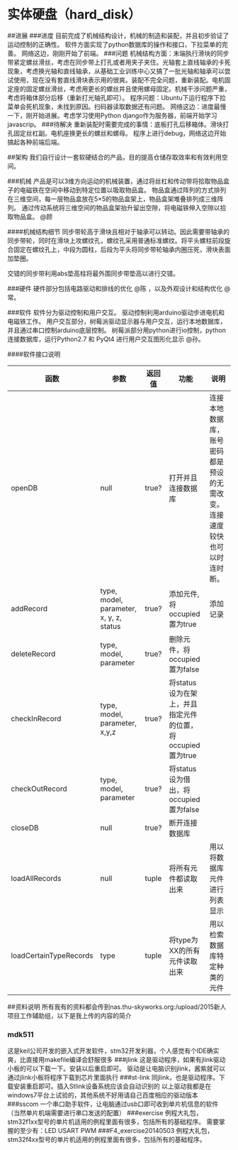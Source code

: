 # 实体硬盘（hard_disk）
##进展
###进度
目前完成了机械结构设计，机械的制造和装配，并且初步验证了运动控制的正确性。
软件方面实现了python数据库的操作和接口，下拉菜单的完善。
网络这边，刚刚开始了前端。
###问题
机械结构方面：末端执行滑块的同步带紧定螺丝滑丝，考虑在同步带上打孔或者用夹子夹住。光轴套上直线轴承的卡死现象，考虑换光轴和直线轴承，从基础工业训练中心又搞了一批光轴和轴承可以尝试使用，现在没有套直线滑块表示用的很爽。装配不完全问题，重新装配。电机固定座的固定螺丝滑丝，考虑用更长的螺丝并且使用螺母固定。机械干涉问题严重，考虑将箱体部分后移（重新打光轴孔即可）。
程序问题：Ubuntu下运行程序下拉菜单会死机现象，未找到原因。扫码器读取数据还有问题。
网络这边：进度最慢一下，刚开始进展。考虑学习使用Python django作为服务器，前端开始学习javascrip。
###待解决
重新装配时需要完成的事情：底板打孔后移箱体。滑块打孔固定丝杠副。电机座换更长的螺丝和螺母。
程序上进行debug，网络这边开始搞起各种前端后端。

##架构
我们自行设计一套软硬结合的产品，目的提高仓储存取效率和有效利用空间。

###机械
产品是可以3维方向运动的机械装置，通过将丝杠和传动带将拾取物品盒子的电磁铁在空间中移动到特定位置以吸取物品盒。
物品盒通过阵列的方式排列在三维空间，每一层物品盒放在5×5的物品盒架上，物品盒架堆叠排列成三维阵列。
通过传动系统将三维空间的物品盒架抬升留出空隙，将电磁铁伸入空隙以拾取物品盒。 @顾

####机械结构细节
同步带轮高于滑块且相对于轴承可以转动。因此需要带轴承的同步带轮，同时在滑块上攻螺纹孔，螺纹孔采用普通标准螺纹。将平头螺柱前段旋合固定在螺纹孔上，中段为圆柱，后段为平头将同步带轮轴承内圈压死，滑块表面加垫圈。

交错的同步带利用abs垫高柱将最外围同步带垫高以进行交错。

###硬件
硬件部分包括电路驱动和排线的优化 @陈 ，以及外观设计和结构优化 @常。

###软件
软件分为驱动控制和用户交互。
驱动控制利用arduino驱动步进电机和电磁铁工作。
用户交互部分，树莓派驱动显示器与用户交互，运行本地数据库，并且通过串口控制arduino底层控制。
树莓派部分用python进行io控制，python连接数据库，运行Python2.7 和 PyQt4 进行用户交互图形化显示 @孙。

####软件接口说明


| 函数          | 参数      | 返回值    |功能 |说明|
| -------       |---------- |--------   |---  |-------------------|
|openDB	        |null	      |true?	    |打开并且连接数据库	|连接本地数据库，账号密码都是预设的无需改变。连接速度较快也可以时连时断。
|addRecord      |	type, model, parameter, x, y, z, status	|true?	|添加元件,将occupied置为true	|添加记录|
|deleteRecord	  |type, model, parameter	|true?	|删除元件，将occupied置为false|
|checkInRecord  |	type, model, parameter, x,y,z	|true?	|将status设为在架上，并且指定元件的位置，将occupied置为true
|checkOutRecord	|type, model, parameter|	true?	|将status设为借出，将occupied置为false
|closeDB	|null	|true?|	断开连接数据库	
|loadAllRecords	|null|	tuple	|将所有元件都读取出来	|用以将数据库元件进行列表显示
|loadCertainTypeRecords	|type	|tuple	|将type为XX的所有元件读取出来	|用以检索数据库特定种类的元件

##资料说明
所有我有的资料都会传到nas.thu-skyworks.org:/upload/2015新人项目工作辅助组，以下是我上传的内容的简介

### mdk511
这是keil公司开发的嵌入式开发软件，stm32开发利器，个人感觉有个IDE确实爽，比直接用makefile编译会舒服很多
###jlink 
这是驱动程序，如果有jlink驱动小板的可以下载一下。安装以后重启即可。
驱动是让电脑识别jlink，酱紫就可以通过jlink小板将程序下载到芯片里面执行
###st-link
同jlink，也是驱动程序。下载安装重启即可。插入Stlink设备系统应该会自动识别的
以上驱动我都是在windows7平台上试验的，其他系统不好用请自己百度相应的驱动版本
###sscom
一个串口助手软件，让电脑通过usb口即可收到单片机信息的软件（当然单片机端需要进行串口发送的配置）
###exercise
例程大礼包，stm32f1xx型号的单片机适用的例程里面有很多，包括所有的基础程序。
需要掌握的至少有：LED USART PWM
###F4_exercise20140503
例程大礼包，stm32f4xx型号的单片机适用的例程里面有很多，包括所有的基础程序。
